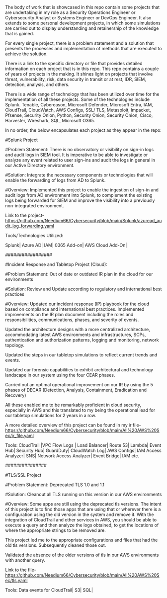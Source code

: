 The body of work that is showcased in this repo contain some projects that are undertaking in my role as a Security Operations Engineer or Cybersecurity Analyst or Systems Engineer or DevOps Engineer. It also extends to some personal development projects, in which some simulations are carried out to display understanding and retainership of the knowledge that is gained.

For every single project, there is a problem statement and a solution that presents the processes and implementation of methods that are executed to achieve the solution.

There is a link to the specific directory or file that provides detailed information on each project that is in this repo.
This repo contains a couple of years of projects in the making. It shines light on projects that involve threat, vulnerability, risk, data security in transit or at rest, IDR, SIEM, detection, analysis, and others.

There is a wide range of technology that has been utilized over time for the implementation of all these projects. Some of the technologies include Splunk. Tenable, Cybereason, Microsoft Defender, Microsoft Entra, IAM, CloudTrail, CloudWatch, AWS Configs, SSL/ TLS, Metasploit, Impacket, Pfsense, Security Onion, Python, Security Onion, Security Onion, Cisco, Harvester, Wireshark, SQL, Microsoft O365.

In no order, the below encapsulates each project as they appear in the repo:

#Splunk Project

#Problem Statement: There is no observatory or visibility on sign-in logs and audit logs in SIEM tool. It is imperative to be able to investigate or analyze any event related to user sign-ins and audit the logs in general in our Active Directory environment.

#Solution: Integrate the necessary components or technologies that will enable the forwarding of logs from AD to Splunk.

#Overview: 
Implemented this project to enable the ingestion of sign-in and audit logs from AD environment into Splunk, to complement the existing logs being forwarded for SIEM and improve the visibility into a previously non-integrated environment.

Link to the project-https://github.com/Needium66/Cybersecurity/blob/main/Splunk/azuread_audit_log_forwarding.yaml

Tools/Technologies Utilized:

Splunk|
Azure AD|
IAM|
0365 Add-on|
AWS Cloud Add-On|

#################

#Incident Response and Tabletop Project (Cloud):

#Problem Statement: Out of date or outdated IR plan in the cloud for our environments

#Solution: Review and Update according to regulatory and international best practices

#Overview: Updated our incident response (IP) playbook for the cloud based on compliance and international best practices. Implemented improvements on the IR plan document including the roles and responsibilities, communications, phases, and severity of events.

Updated the architecture designs with a more centralized architecture, accommodating latest AWS environments and infrastructures, SCPs, authentication and authorization patterns, logging and monitoring, network topology.

Updated the steps in our tabletop simulations to reflect current trends and events.

Updated our forensic capabilities to exhibit architectural and technology landscape in our system using the four CEAR phases.

Carried out an optimal operational improvement on our IR by using the 5 phases of DECAR (Detection, Analysis, Containment, Eradication and Recovery)

All these enabled me to be remarkably proficient in cloud security, especially in AWS and this translated to my being the operational lead for our tabletop simulations for 2 years in a row.

A more detailed overview of this project can be found in my ir file-https://github.com/Needium66/Cybersecurity/blob/main/All%20AWS%20Sec/ir_file.yaml

Tools: 
CloudTrail |VPC Flow Logs | Load Balancer| Route 53| Lambda| Event Hub| Security Hub|  GuardDuty| CloudWatch Log| AWS Configs| IAM Access Analyzer|  SNS| Network Access Analyzer| Event Bridge| IAM etc.

###############

#TLS/SSL Project

#Problem Statement: Deprecated TLS 1.0 and 1.1

#Solution: Cleanout all TLS running on this version in our AWS environments

#Overview: Some apps are still using the deprecated tls versions. The intent of this project is to find those apps that are using that or wherever there is a configuration using the old version in the system and remove it.
With the integration of CloudTrail and other services in AWS, you should be able to execute a query and then analyze the logs obtained, to get the locations of where the appropriate strings to be removed are.

This project led me to the appropriate configurations and files that had the old tls versions.
Subsequently cleaned those out.

Validated the absence of the older versions of tls in our AWS environments with another query.

Link to the file- https://github.com/Needium66/Cybersecurity/blob/main/All%20AWS%20Sec/tls.yaml

Tools: 
Data events for CloudTrail| S3| SQL|

